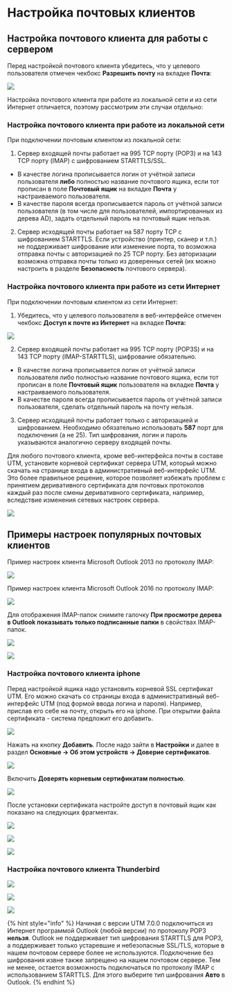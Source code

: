# Настройка почтовых клиентов

## Настройка почтового клиента для работы с сервером

Перед настройкой почтового клиента убедитесь, что у целевого пользователя отмечен чекбокс **Разрешить почту** на вкладке **Почта**:

![](../../.gitbook/assets/2_only_local_main_enabled-7-9-.png)

Настройка почтового клиента при работе из локальной сети и из сети Интернет отличается, поэтому рассмотрим эти случаи отдельно:

### **Настройка почтового клиента при работе из локальной сети**

При подключении почтовым клиентом из локальной сети:

1. Сервер входящей почты работает на 995 TCP порту \(РОР3\) и на 143 TCP порту \(IMAP\) с шифрованием STARTTLS/SSL. 

* В качестве логина прописывается логин от учётной записи пользователя **либо** полностью название почтового ящика, если тот прописан в поле **Почтовый ящик** на вкладке **Почта** у настраиваемого пользователя. 
* В качестве пароля всегда прописывается пароль от учётной записи пользователя \(в том числе для пользователей, импортированных из дерева AD\), задать отдельный пароль на почтовый ящик нельзя. 

2. Сервер исходящей почты работает на 587 порту TCP с шифрованием STARTTLS. Если устройство \(принтер, сканер и т.п.\) не поддерживает шифрование или изменение порта, то возможна отправка почты с авторизацией по 25 TCP порту. Без авторизации возможна отправка почты только из доверенных сетей \(их можно настроить в разделе **Безопасность** почтового сервера\).

### Настройка почтового клиента при работе из сети Интернет 

При подключении почтовым клиентом из сети Интернет: 

1. Убедитесь, что у целевого пользователя в веб-интерфейсе отмечен чекбокс **Доступ к почте из Интернет** на вкладке **Почта:**

![](../../.gitbook/assets/2_mail_enabled_true-7-9-.png)

2. Сервер входящей почты работает на 995 TCP порту \(POP3S\) и на 143 TCP порту \(IMAP-STARTTLS\), шифрование обязательно.  

* В качестве логина прописывается логин от учётной записи пользователя либо полностью название почтового ящика, если тот прописан в поле **Почтовый ящик** пользователя на вкладке **Почта** у настраиваемого пользователя. 
* В качестве пароля всегда прописывается пароль от учётной записи пользователя, сделать отдельный пароль на почту нельзя. 

3. Сервер исходящей почты работает только с авторизацией и шифрованием. Необходимо обязательно использовать **587** порт для подключения \(а не 25\). Тип шифрования, логин и пароль указываются аналогично серверу входящей почты. 

Для любого почтового клиента, кроме веб-интерфейса почты в составе UTM, установите корневой сертификат сервера UTM, который можно скачать на странице входа в административный веб-интерфейс UTM. Это более правильное решение, которое позволяет избежать проблем с принятием деривативного сертификата для почтовых протоколов каждый раз после смены деривативного сертификата, например, вследствие изменения сетевых настроек сервера. 

![](../../.gitbook/assets/mail_log_pass-7-9-.png)

## Примеры настроек популярных почтовых клиентов 

Пример настроек клиента Microsoft Outlook 2013 по протоколу IMAP: 

![](../../.gitbook/assets/4982578.jpg)

 Пример настроек клиента Microsoft Outlook 2016 по протоколу IMAP:

![](../../.gitbook/assets/outlook2016-7-9-%20%281%29%20%281%29%20%281%29%20%281%29%20%281%29%20%282%29%20%282%29%20%282%29%20%282%29.jpg)

Для отображения IMAP-папок снимите галочку **При просмотре дерева в Outlook показывать только подписанные папки** в свойствах IMAP-папок. 

![](../../.gitbook/assets/imap_outlook-7-9-%20%281%29%20%282%29%20%282%29%20%282%29%20%282%29%20%282%29%20%282%29.png)

![](../../.gitbook/assets/imap_outlook2%20%282%29%20%282%29%20%281%29.png)

### Настройка почтового клиента iphone 

Перед настройкой ящика надо установить корневой SSL сертификат UTM. Его можно скачать со страницы входа в административный веб-интерфейс UTM \(под формой ввода логина и пароля\). Например, прислав его себе на почту, открыть его на iphone. При открытии файла сертификата - система предложит его добавить. 

![](../../.gitbook/assets/5472456%20%281%29.png)

Нажать на кнопку **Добавить**. После надо зайти в **Настройки** и далее в раздел **Основные -&gt; Об этом устройств -&gt; Доверие сертификатов**.

![](../../.gitbook/assets/5472457%20%281%29.png)

Включить **Доверять корневым сертификатам полностью**.

![](../../.gitbook/assets/5472458%20%281%29.png)

После установки сертификата настройте доступ в почтовый ящик как показано на следующих фрагментах.

![](../../.gitbook/assets/4982728.png)

![](../../.gitbook/assets/4982727.png)

![](../../.gitbook/assets/4982726.png)

### Настройка почтового клиента Thunderbird

![](../../.gitbook/assets/4982737%20%281%29.png)

![](../../.gitbook/assets/4982738%20%281%29.png)

![](../../.gitbook/assets/4982739%20%281%29.png)

{% hint style="info" %}
Начиная с версии UTM 7.0.0 подключиться из Интернет программой Outlook \(любой версии\) по протоколу POP3 **нельзя**. Outlook не поддерживает тип шифрования STARTTLS для POP3, а поддерживает только устаревшие и небезопасные SSL/TLS, которые в нашем почтовом сервере более не используются. Подключение без шифрования извне также запрещено на нашем почтовом сервере. Тем не менее, остается возможность подключаться по протоколу IMAP с использованием STARTTLS. Для этого выберите тип шифрования **Авто** в Outlook.
{% endhint %}

